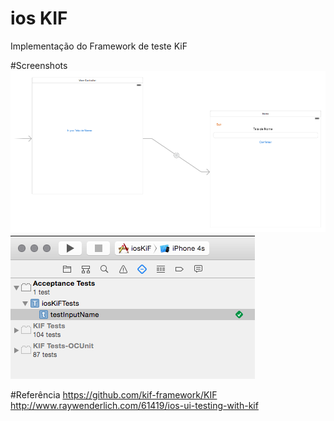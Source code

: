 # ios KIF

Implementação do Framework de teste KiF

#Screenshots
<img src="https://raw.githubusercontent.com/emilianoeloi/ios-kif/master/docs/project.png">
<img src="https://raw.githubusercontent.com/emilianoeloi/ios-kif/master/docs/tests.png">

#Referência
https://github.com/kif-framework/KIF
http://www.raywenderlich.com/61419/ios-ui-testing-with-kif